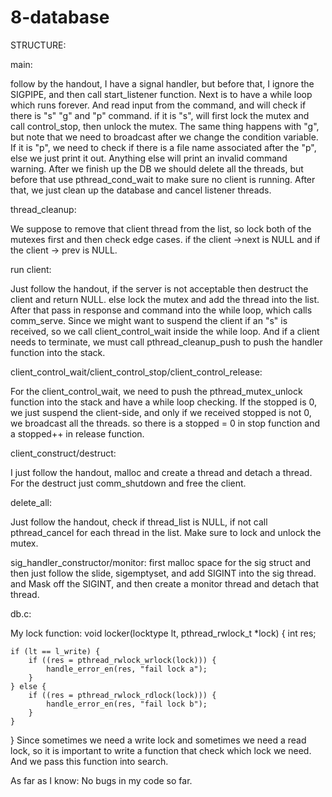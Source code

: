 # 8-database

STRUCTURE:

main:

follow by the handout, I have a signal handler, but before that, I ignore the SIGPIPE, and then call start_listener function. Next is to have a while loop which runs forever. And read input from the command, and will check if there is "s" "g" and "p" command.
if it is "s", will first lock the mutex and call control_stop, then unlock the mutex. The same thing happens with "g", but note that we need to broadcast after we change the condition variable. If it is "p", we need to check if there is a file name associated after the "p", else we just print it out. Anything else will print an invalid command warning.
After we finish up the DB we should delete all the threads, but before that use pthread_cond_wait to make sure no client is running. After that, we just clean up the database and cancel listener threads.

thread_cleanup:

We suppose to remove that client thread from the list, so lock both of the mutexes first and then check edge cases.
if the client ->next is NULL and if the client -> prev is NULL.

run client:

Just follow the handout, if the server is not acceptable then destruct the client and return NULL. else lock the mutex and add the thread into the list. After that pass in response and command into the while loop, which calls comm_serve. Since we might want to suspend the client if an "s" is received, so we call client_control_wait inside the while loop. And if a client needs to terminate, we must call pthread_cleanup_push to push the handler function into the stack.

client_control_wait/client_control_stop/client_control_release:

For the client_control_wait, we need to push the pthread_mutex_unlock function into the stack and have a while loop checking. If the stopped is 0, we just suspend the client-side, and only if we received stopped is not 0, we broadcast all the threads. so there is a stopped = 0 in stop function and a stopped++ in release function.

client_construct/destruct:

I just follow the handout, malloc and create a thread and detach a thread.
For the destruct just comm_shutdown and free the client.

delete_all:

Just follow the handout, check if thread_list is NULL, if not call pthread_cancel for each thread in the list. Make sure to lock and unlock the mutex.

sig_handler_constructor/monitor:
first malloc space for the sig struct and then just follow the slide, sigemptyset, and add SIGINT into the sig thread. and Mask off the SIGINT, and then create a monitor thread and detach that thread.

db.c:

My lock function: 
void locker(locktype lt, pthread_rwlock_t *lock) {
    int res;

    if (lt == l_write) {
        if ((res = pthread_rwlock_wrlock(lock))) {
            handle_error_en(res, "fail lock a");
        }
    } else {
        if ((res = pthread_rwlock_rdlock(lock))) {
            handle_error_en(res, "fail lock b");
        }
    }
}
Since sometimes we need a write lock and sometimes we need a read lock, so it is important to write a function that check which lock we need. And we pass this function into search. 

As far as I know: No bugs in my code so far. 